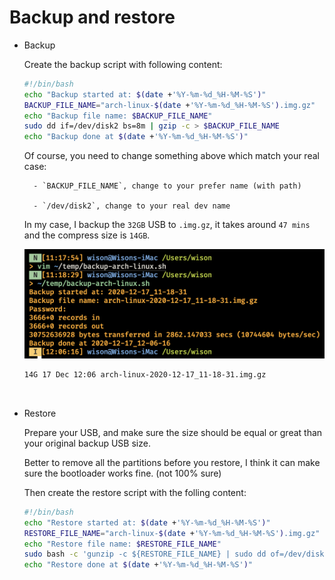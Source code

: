 # Backup and restore

- Backup

    Create the backup script with following content:

    ```bash
    #!/bin/bash
    echo "Backup started at: $(date +'%Y-%m-%d_%H-%M-%S')"
    BACKUP_FILE_NAME="arch-linux-$(date +'%Y-%m-%d_%H-%M-%S').img.gz"
    echo "Backup file name: $BACKUP_FILE_NAME"
    sudo dd if=/dev/disk2 bs=8m | gzip -c > $BACKUP_FILE_NAME
    echo "Backup done at $(date +'%Y-%m-%d_%H-%M-%S')"
    ```

    Of course, you need to change something above which match your real case:

        - `BACKUP_FILE_NAME`, change to your prefer name (with path)

        - `/dev/disk2`, change to your real dev name

    In my case, I backup the `32GB` USB to `.img.gz`, it takes around `47 mins` and
    the compress size is `14GB`.

    ![backup-up.png](./images/backup-up.png)

    ```bash
    14G 17 Dec 12:06 arch-linux-2020-12-17_11-18-31.img.gz
    ```

</br>

- Restore

    Prepare your USB, and make sure the size should be equal or great than your original 
    backup USB size.
    
    Better to remove all the partitions before you restore, I think it can make sure the bootloader
    works fine. (not 100% sure)

    Then create the restore script with the folling content:

    ```bash
    #!/bin/bash
    echo "Restore started at: $(date +'%Y-%m-%d_%H-%M-%S')"
    RESTORE_FILE_NAME="arch-linux-$(date +'%Y-%m-%d_%H-%M-%S').img.gz"
    echo "Restore file name: $RESTORE_FILE_NAME"
    sudo bash -c 'gunzip -c ${RESTORE_FILE_NAME} | sudo dd of=/dev/disk2 bs=8m'
    echo "Restore done at $(date +'%Y-%m-%d_%H-%M-%S')"
    ```
